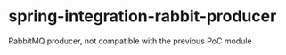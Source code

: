 # spring-integration-rabbit-producer
RabbitMQ producer, not compatible with the previous PoC module
